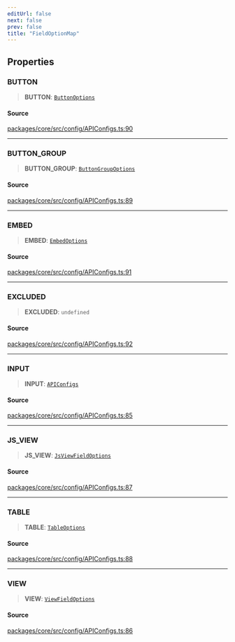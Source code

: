 ```yaml
---
editUrl: false
next: false
prev: false
title: "FieldOptionMap"
---
```


## Properties

### BUTTON

> **BUTTON**: [`ButtonOptions`](/obsidian-meta-bind-plugin-docs/api/interfaces/buttonoptions/)

#### Source

[packages/core/src/config/APIConfigs.ts:90](https://github.com/mProjectsCode/obsidian-meta-bind-plugin/blob/045545feac3698bacd2c17d33d02a947eafdab85/packages/core/src/config/APIConfigs.ts#L90)

***

### BUTTON\_GROUP

> **BUTTON\_GROUP**: [`ButtonGroupOptions`](/obsidian-meta-bind-plugin-docs/api/interfaces/buttongroupoptions/)

#### Source

[packages/core/src/config/APIConfigs.ts:89](https://github.com/mProjectsCode/obsidian-meta-bind-plugin/blob/045545feac3698bacd2c17d33d02a947eafdab85/packages/core/src/config/APIConfigs.ts#L89)

***

### EMBED

> **EMBED**: [`EmbedOptions`](/obsidian-meta-bind-plugin-docs/api/interfaces/embedoptions/)

#### Source

[packages/core/src/config/APIConfigs.ts:91](https://github.com/mProjectsCode/obsidian-meta-bind-plugin/blob/045545feac3698bacd2c17d33d02a947eafdab85/packages/core/src/config/APIConfigs.ts#L91)

***

### EXCLUDED

> **EXCLUDED**: `undefined`

#### Source

[packages/core/src/config/APIConfigs.ts:92](https://github.com/mProjectsCode/obsidian-meta-bind-plugin/blob/045545feac3698bacd2c17d33d02a947eafdab85/packages/core/src/config/APIConfigs.ts#L92)

***

### INPUT

> **INPUT**: [`APIConfigs`](/obsidian-meta-bind-plugin-docs/api/interfaces/apiconfigs/)

#### Source

[packages/core/src/config/APIConfigs.ts:85](https://github.com/mProjectsCode/obsidian-meta-bind-plugin/blob/045545feac3698bacd2c17d33d02a947eafdab85/packages/core/src/config/APIConfigs.ts#L85)

***

### JS\_VIEW

> **JS\_VIEW**: [`JsViewFieldOptions`](/obsidian-meta-bind-plugin-docs/api/interfaces/jsviewfieldoptions/)

#### Source

[packages/core/src/config/APIConfigs.ts:87](https://github.com/mProjectsCode/obsidian-meta-bind-plugin/blob/045545feac3698bacd2c17d33d02a947eafdab85/packages/core/src/config/APIConfigs.ts#L87)

***

### TABLE

> **TABLE**: [`TableOptions`](/obsidian-meta-bind-plugin-docs/api/interfaces/tableoptions/)

#### Source

[packages/core/src/config/APIConfigs.ts:88](https://github.com/mProjectsCode/obsidian-meta-bind-plugin/blob/045545feac3698bacd2c17d33d02a947eafdab85/packages/core/src/config/APIConfigs.ts#L88)

***

### VIEW

> **VIEW**: [`ViewFieldOptions`](/obsidian-meta-bind-plugin-docs/api/interfaces/viewfieldoptions/)

#### Source

[packages/core/src/config/APIConfigs.ts:86](https://github.com/mProjectsCode/obsidian-meta-bind-plugin/blob/045545feac3698bacd2c17d33d02a947eafdab85/packages/core/src/config/APIConfigs.ts#L86)
